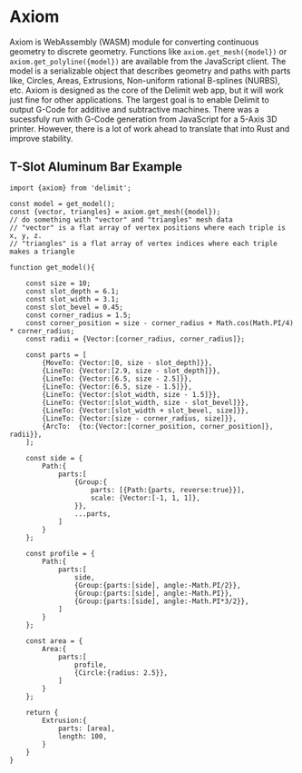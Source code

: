 # Axiom
Axiom is WebAssembly (WASM) module for converting continuous geometry to discrete geometry. 
Functions like ```axiom.get_mesh({model})``` or  ```axiom.get_polyline({model})``` are available from the JavaScript client. The model is a serializable object that describes geometry and paths with parts like, Circles, Areas, Extrusions, Non-uniform rational B-splines (NURBS), etc. Axiom is designed as the core of the Delimit web app, but it will work just fine for other applications. The largest goal is to enable Delimit to output G-Code for additive and subtractive machines. There was a sucessfuly run with G-Code generation from JavaScript for a 5-Axis 3D printer. However, there is a lot of work ahead to translate that into Rust and improve stability.  

## T-Slot Aluminum Bar Example
```
import {axiom} from 'delimit';

const model = get_model();
const {vector, triangles} = axiom.get_mesh({model});
// do something with "vector" and "triangles" mesh data
// "vector" is a flat array of vertex positions where each triple is x, y, z.
// "triangles" is a flat array of vertex indices where each triple makes a triangle

function get_model(){

    const size = 10;
    const slot_depth = 6.1;
    const slot_width = 3.1;
    const slot_bevel = 0.45;
    const corner_radius = 1.5;
    const corner_position = size - corner_radius + Math.cos(Math.PI/4) * corner_radius;
    const radii = {Vector:[corner_radius, corner_radius]};

    const parts = [
        {MoveTo: {Vector:[0, size - slot_depth]}},
        {LineTo: {Vector:[2.9, size - slot_depth]}},
        {LineTo: {Vector:[6.5, size - 2.5]}},
        {LineTo: {Vector:[6.5, size - 1.5]}},
        {LineTo: {Vector:[slot_width, size - 1.5]}},
        {LineTo: {Vector:[slot_width, size - slot_bevel]}},
        {LineTo: {Vector:[slot_width + slot_bevel, size]}},
        {LineTo: {Vector:[size - corner_radius, size]}},
        {ArcTo:  {to:{Vector:[corner_position, corner_position]}, radii}},
    ];

    const side = {
        Path:{
            parts:[
                {Group:{
                    parts: [{Path:{parts, reverse:true}}], 
                    scale: {Vector:[-1, 1, 1]}, 
                }}, 
                ...parts,
            ]
        }
    };

    const profile = {
        Path:{
            parts:[
                side,
                {Group:{parts:[side], angle:-Math.PI/2}}, 
                {Group:{parts:[side], angle:-Math.PI}}, 
                {Group:{parts:[side], angle:-Math.PI*3/2}},
            ]
        }
    };

    const area = {
        Area:{
            parts:[
                profile, 
                {Circle:{radius: 2.5}},
            ]
        }
    };

    return {
        Extrusion:{
            parts: [area], 
            length: 100,
        }
    }
}
```